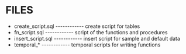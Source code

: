 # FILES


* create_script.sql   ------------ create script for tables
* fn_script.sql       ------------ script of the functions and procedures
* insert_script.sql   ------------ insert script for sample and default data
* temporal_*           ------------ temporal scripts for writing functions





